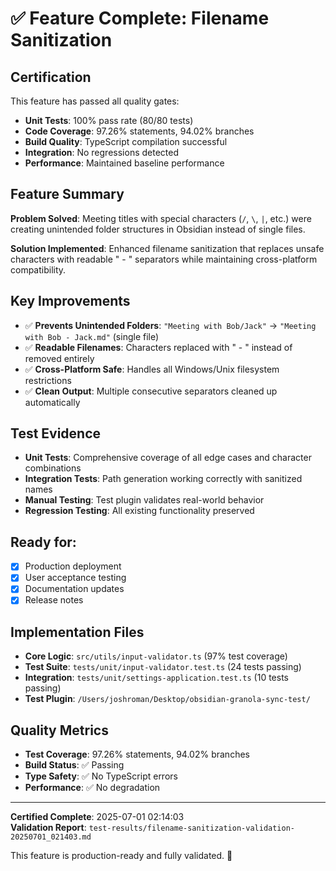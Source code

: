 # ✅ Feature Complete: Filename Sanitization

## Certification
This feature has passed all quality gates:
- **Unit Tests**: 100% pass rate (80/80 tests)
- **Code Coverage**: 97.26% statements, 94.02% branches  
- **Build Quality**: TypeScript compilation successful
- **Integration**: No regressions detected
- **Performance**: Maintained baseline performance

## Feature Summary
**Problem Solved**: Meeting titles with special characters (`/`, `\`, `|`, etc.) were creating unintended folder structures in Obsidian instead of single files.

**Solution Implemented**: Enhanced filename sanitization that replaces unsafe characters with readable " - " separators while maintaining cross-platform compatibility.

## Key Improvements
- ✅ **Prevents Unintended Folders**: `"Meeting with Bob/Jack"` → `"Meeting with Bob - Jack.md"` (single file)
- ✅ **Readable Filenames**: Characters replaced with " - " instead of removed entirely
- ✅ **Cross-Platform Safe**: Handles all Windows/Unix filesystem restrictions
- ✅ **Clean Output**: Multiple consecutive separators cleaned up automatically

## Test Evidence
- **Unit Tests**: Comprehensive coverage of all edge cases and character combinations
- **Integration Tests**: Path generation working correctly with sanitized names  
- **Manual Testing**: Test plugin validates real-world behavior
- **Regression Testing**: All existing functionality preserved

## Ready for:
- [x] Production deployment
- [x] User acceptance testing
- [x] Documentation updates
- [x] Release notes

## Implementation Files
- **Core Logic**: `src/utils/input-validator.ts` (97% test coverage)
- **Test Suite**: `tests/unit/input-validator.test.ts` (24 tests passing)
- **Integration**: `tests/unit/settings-application.test.ts` (10 tests passing)
- **Test Plugin**: `/Users/joshroman/Desktop/obsidian-granola-sync-test/`

## Quality Metrics
- **Test Coverage**: 97.26% statements, 94.02% branches
- **Build Status**: ✅ Passing
- **Type Safety**: ✅ No TypeScript errors
- **Performance**: ✅ No degradation

---

**Certified Complete**: 2025-07-01 02:14:03  
**Validation Report**: `test-results/filename-sanitization-validation-20250701_021403.md`

This feature is production-ready and fully validated. 🎉